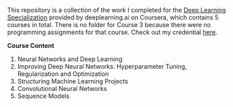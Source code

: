 This repository is a collection of the work I completed for the [Deep Learning Specialization](https://www.coursera.org/specializations/deep-learning?) provided by deeplearning.ai on Coursera, which contains 5 courses in total. There is no folder for Course 3 because there were no programming assignments for that course. Check out my credential [here](https://www.coursera.org/account/accomplishments/specialization/certificate/D8X7QBJN9X2V).

**Course Content**
<ol>
  <li>Neural Networks and Deep Learning</li>
  <li>Improving Deep Neural Networks: Hyperparameter Tuning, Regularization and Optimization</li>
  <li>Structuring Machine Learning Projects</li>
  <li>Convolutional Neural Networks</li>
  <li>Sequence Models</li>
</ol>
